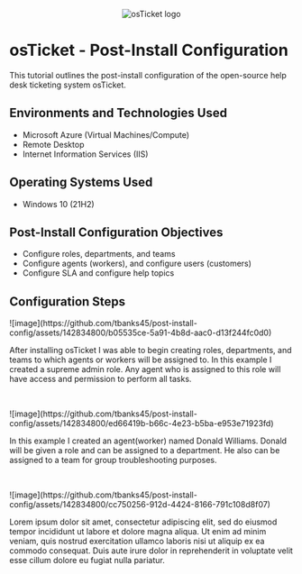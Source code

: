 <p align="center">
<img src="https://i.imgur.com/Clzj7Xs.png" alt="osTicket logo"/>
</p>

<h1>osTicket - Post-Install Configuration</h1>
This tutorial outlines the post-install configuration of the open-source help desk ticketing system osTicket.<br />


<h2>Environments and Technologies Used</h2>

- Microsoft Azure (Virtual Machines/Compute)
- Remote Desktop
- Internet Information Services (IIS)

<h2>Operating Systems Used </h2>

- Windows 10</b> (21H2)

<h2>Post-Install Configuration Objectives</h2>

- Configure roles, departments, and teams
- Configure agents (workers), and configure users (customers)
- Configure SLA and configure help topics

<h2>Configuration Steps</h2>

<p>
![image](https://github.com/tbanks45/post-install-config/assets/142834800/b05535ce-5a91-4b8d-aac0-d13f244fc0d0)

</p>
<p>
After installing osTicket I was able to begin creating roles, departments, and teams to which agents or workers will be assigned to. In this example I created a supreme admin role. Any agent who is assigned to this role will have access and permission to perform all tasks.
</p>
<br />

<p>
![image](https://github.com/tbanks45/post-install-config/assets/142834800/ed66419b-b66c-4e23-b5ba-e953e71923fd)

</p>
<p>
In this example I created an agent(worker) named Donald Williams. Donald will be given a role and can be assigned to a department. He also can be assigned to a team for group troubleshooting purposes.
</p>
<br />

<p>
![image](https://github.com/tbanks45/post-install-config/assets/142834800/cc750256-912d-4424-8166-791c108d8f07)

</p>
<p>
Lorem ipsum dolor sit amet, consectetur adipiscing elit, sed do eiusmod tempor incididunt ut labore et dolore magna aliqua. Ut enim ad minim veniam, quis nostrud exercitation ullamco laboris nisi ut aliquip ex ea commodo consequat. Duis aute irure dolor in reprehenderit in voluptate velit esse cillum dolore eu fugiat nulla pariatur.
</p>
<br />
